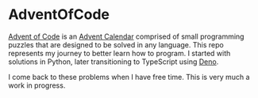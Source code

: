 # AdventOfCode

[Advent of Code](https://adventofcode.com) is an
[Advent Calendar](https://en.wikipedia.org/wiki/Advent_calendar) comprised of
small programming puzzles that are designed to be solved in any language. This
repo represents my journey to better learn how to program. I started with
solutions in Python, later transitioning to TypeScript using
[Deno](https://deno.land/).

I come back to these problems when I have free time. This is very much a work in
progress.
